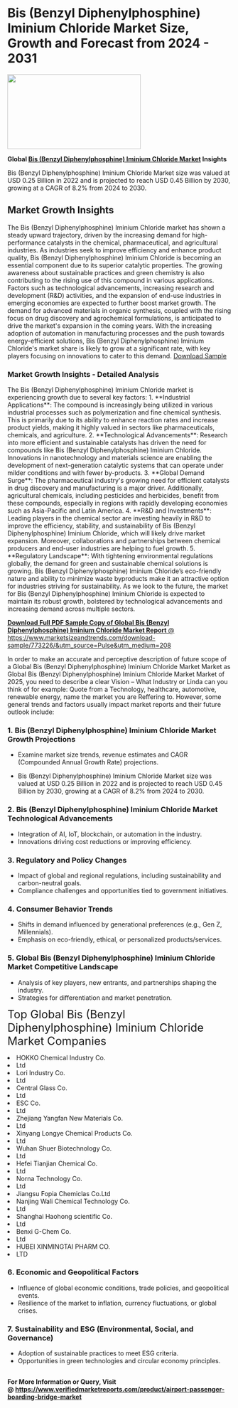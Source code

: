 <H1>Bis (Benzyl Diphenylphosphine) Iminium Chloride Market Size, Growth and Forecast from 2024 - 2031</H1><img class="aligncenter size-medium wp-image-584254" src="https://thirdeyenews.in/wp-content/uploads/2024/09/Global-Market-Research-300x168.jpeg" alt="" width="300" height="168" /><p><strong>Global&nbsp;<a href="https://www.marketsizeandtrends.com/download-sample/773226/&amp;utm_source=Pulse&amp;utm_medium=208">Bis (Benzyl Diphenylphosphine) Iminium Chloride Market</a> Insights</strong></p><p>Bis (Benzyl Diphenylphosphine) Iminium Chloride Market size was valued at USD 0.25 Billion in 2022 and is projected to reach USD 0.45 Billion by 2030, growing at a CAGR of 8.2% from 2024 to 2030.</p><p><h2>Market Growth Insights</h2> The Bis (Benzyl Diphenylphosphine) Iminium Chloride market has shown a steady upward trajectory, driven by the increasing demand for high-performance catalysts in the chemical, pharmaceutical, and agricultural industries. As industries seek to improve efficiency and enhance product quality, Bis (Benzyl Diphenylphosphine) Iminium Chloride is becoming an essential component due to its superior catalytic properties. The growing awareness about sustainable practices and green chemistry is also contributing to the rising use of this compound in various applications. Factors such as technological advancements, increasing research and development (R&D) activities, and the expansion of end-use industries in emerging economies are expected to further boost market growth. The demand for advanced materials in organic synthesis, coupled with the rising focus on drug discovery and agrochemical formulations, is anticipated to drive the market's expansion in the coming years. With the increasing adoption of automation in manufacturing processes and the push towards energy-efficient solutions, Bis (Benzyl Diphenylphosphine) Iminium Chloride's market share is likely to grow at a significant rate, with key players focusing on innovations to cater to this demand. <a href="#">Download Sample</a> <h3>Market Growth Insights - Detailed Analysis</h3> The Bis (Benzyl Diphenylphosphine) Iminium Chloride market is experiencing growth due to several key factors: 1. **Industrial Applications**: The compound is increasingly being utilized in various industrial processes such as polymerization and fine chemical synthesis. This is primarily due to its ability to enhance reaction rates and increase product yields, making it highly valued in sectors like pharmaceuticals, chemicals, and agriculture. 2. **Technological Advancements**: Research into more efficient and sustainable catalysts has driven the need for compounds like Bis (Benzyl Diphenylphosphine) Iminium Chloride. Innovations in nanotechnology and materials science are enabling the development of next-generation catalytic systems that can operate under milder conditions and with fewer by-products. 3. **Global Demand Surge**: The pharmaceutical industry's growing need for efficient catalysts in drug discovery and manufacturing is a major driver. Additionally, agricultural chemicals, including pesticides and herbicides, benefit from these compounds, especially in regions with rapidly developing economies such as Asia-Pacific and Latin America. 4. **R&D and Investments**: Leading players in the chemical sector are investing heavily in R&D to improve the efficiency, stability, and sustainability of Bis (Benzyl Diphenylphosphine) Iminium Chloride, which will likely drive market expansion. Moreover, collaborations and partnerships between chemical producers and end-user industries are helping to fuel growth. 5. **Regulatory Landscape**: With tightening environmental regulations globally, the demand for green and sustainable chemical solutions is growing. Bis (Benzyl Diphenylphosphine) Iminium Chloride’s eco-friendly nature and ability to minimize waste byproducts make it an attractive option for industries striving for sustainability. As we look to the future, the market for Bis (Benzyl Diphenylphosphine) Iminium Chloride is expected to maintain its robust growth, bolstered by technological advancements and increasing demand across multiple sectors. <a href="#"></p><p><span class=""><strong>Download Full PDF Sample Copy of Global Bis (Benzyl Diphenylphosphine) Iminium Chloride Market Report</strong> @ <a href="https://www.marketsizeandtrends.com/download-sample/773226/&amp;utm_source=Pulse&amp;utm_medium=208" target="_blank">https://www.marketsizeandtrends.com/download-sample/773226/&amp;utm_source=Pulse&amp;utm_medium=208</a></span></p><p>In order to make an accurate and perceptive description of future scope of a Global&nbsp;Bis (Benzyl Diphenylphosphine) Iminium Chloride Market Market as Global&nbsp;Bis (Benzyl Diphenylphosphine) Iminium Chloride Market Market of 2025, you need to describe a clear Vision &ndash; What Industry or Linda can you think of for example: Quote from a Technology, healthcare, automotive, renewable energy, name the market you are Reffering to. However, some general trends and factors usually impact market reports and their future outlook include:</p><h3>1.&nbsp;<strong>Bis (Benzyl Diphenylphosphine) Iminium Chloride Market Growth Projections</strong></h3><ul><li>Examine market size trends, revenue estimates and CAGR (Compounded Annual Growth Rate) projections.</li><li><p>Bis (Benzyl Diphenylphosphine) Iminium Chloride Market size was valued at USD 0.25 Billion in 2022 and is projected to reach USD 0.45 Billion by 2030, growing at a CAGR of 8.2% from 2024 to 2030.</p></li></ul><h3>2.&nbsp;<strong>Bis (Benzyl Diphenylphosphine) Iminium Chloride Market Technological Advancements</strong></h3><ul><li>Integration of AI, IoT, blockchain, or automation in the industry.</li><li>Innovations driving cost reductions or improving efficiency.</li></ul><h3>3.&nbsp;<strong>Regulatory and Policy Changes</strong></h3><ul><li>Impact of global and regional regulations, including sustainability and carbon-neutral goals.</li><li>Compliance challenges and opportunities tied to government initiatives.</li></ul><h3>4.&nbsp;<strong>Consumer Behavior Trends</strong></h3><ul><li>Shifts in demand influenced by generational preferences (e.g., Gen Z, Millennials).</li><li>Emphasis on eco-friendly, ethical, or personalized products/services.</li></ul><h3>5.&nbsp;<strong>Global Bis (Benzyl Diphenylphosphine) Iminium Chloride Market Competitive Landscape</strong></h3><ul><li>Analysis of key players, new entrants, and partnerships shaping the industry.</li><li>Strategies for differentiation and market penetration.</li></ul><p data-pm-slice="1 1 []"><span style="color: inherit; font-family: inherit; font-size: 25px;">Top Global Bis (Benzyl Diphenylphosphine) Iminium Chloride Market Companies</span></p><div class="" data-test-id=""><p><li>HOKKO Chemical Industry Co.</li><li>Ltd</li><li> Lori Industry Co.</li><li> Ltd</li><li> Central Glass Co.</li><li> Ltd</li><li> ESC Co.</li><li>Ltd</li><li> Zhejiang Yangfan New Materials Co.</li><li>Ltd</li><li> Xinyang Longye Chemical Products Co.</li><li> Ltd</li><li> Wuhan Shuer Biotechnology Co.</li><li> Ltd</li><li> Hefei Tianjian Chemical Co.</li><li> Ltd</li><li> Norna Technology Co.</li><li>Ltd</li><li> Jiangsu Fopia Chemiclas Co.Ltd</li><li> Nanjing Wali Chemical Technology Co.</li><li> Ltd</li><li> Shanghai Haohong scientific Co.</li><li> Ltd</li><li> Benxi G-Chem Co.</li><li> Ltd</li><li> HUBEI XINMINGTAI PHARM CO.</li><li>LTD</li></p></div><h3>6.&nbsp;<strong>Economic and Geopolitical Factors</strong></h3><ul><li>Influence of global economic conditions, trade policies, and geopolitical events.</li><li>Resilience of the market to inflation, currency fluctuations, or global crises.</li></ul><h3>7.&nbsp;<strong>Sustainability and ESG (Environmental, Social, and Governance)</strong></h3><ul><li>Adoption of sustainable practices to meet ESG criteria.</li><li>Opportunities in green technologies and circular economy principles.</li></ul><h2><strong style="font-size: 14px;">For More Information or Query, Visit @&nbsp;</strong><a style="background-color: #ffffff; font-size: 14px;" href="https://www.marketsizeandtrends.com/report/bis-benzyl-diphenylphosphine-iminium-chloride-market/" target="_blank">https://www.verifiedmarketreports.com/product/airport-passenger-boarding-bridge-market</a></h2>
